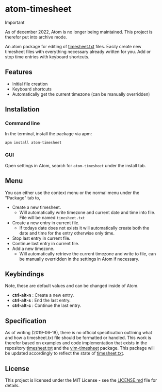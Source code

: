 # atom-timesheet

> [!IMPORTANT]
> As of december 2022, Atom is no longer being maintained. This project is therefor put into archive mode.

An atom package for editing of [timesheet.txt](https://github.com/scy/timesheet.txt) files.
Easily create new timesheet files with everything necessary already written for you. Add or stop time entries with keyboard shortcuts.

## Features
* Initial file creation
* Keyboard shortcuts
* Automatically get the current timezone (can be manually overridden)

## Installation
### Command line
In the terminal, install the package via apm:

`apm install atom-timesheet`
### GUI
Open settings in Atom, search for `atom-timesheet` under the install tab.

## Menu
You can either use the context menu or the normal menu under the "Package" tab to,
* Create a new timesheet.
  * Will automatically write timezone and current date and time into file. File will be named `timesheet.txt`
* Create a new entry in current file.
  * If todays date does not exists it will automatically create both the date and time for the entry otherwise only time.
* Stop last entry in current file.
* Continue last entry in current file.
* Add a new timezone.
  * Will automatically retrieve the current timezone and write to file, can be manually overridden in the settings in Atom if necessary.

## Keybindings
Note, these are default values and can be changed inside of Atom.
* **ctrl-alt-n** : Create a new entry.
* **ctrl-alt-s** : End the last entry.
* **ctrl-alt-c** : Continue the last entry.

## Specification
As of writing (2019-06-18), there is no official specification outlining what and how a timesheet.txt file should be formatted or handled. This work is therefor based on examples and code implementation that exists in the repository [timesheet.txt](https://github.com/scy/timesheet.txt) and the [vim-timesheet](https://github.com/scy/vim-timesheet) package.
This package will be updated accordingly to reflect the state of [timesheet.txt](https://github.com/scy/timesheet.txt).

## License
This project is licensed under the MIT License - see the [LICENSE.md](LICENSE.md) file for details.

